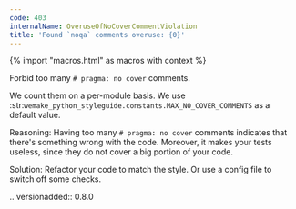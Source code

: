```yaml
---
code: 403
internalName: OveruseOfNoCoverCommentViolation
title: 'Found `noqa` comments overuse: {0}'
---
```


{% import "macros.html" as macros with context %}


Forbid too many ``# pragma: no cover`` comments.

We count them on a per-module basis.
We use :str:`wemake_python_styleguide.constants.MAX_NO_COVER_COMMENTS`
as a default value.

Reasoning:
    Having too many ``# pragma: no cover`` comments
    indicates that there's something wrong with the code.
    Moreover, it makes your tests useless, since they do not cover
    a big portion of your code.

Solution:
    Refactor your code to match the style.
    Or use a config file to switch off some checks.

.. versionadded:: 0.8.0